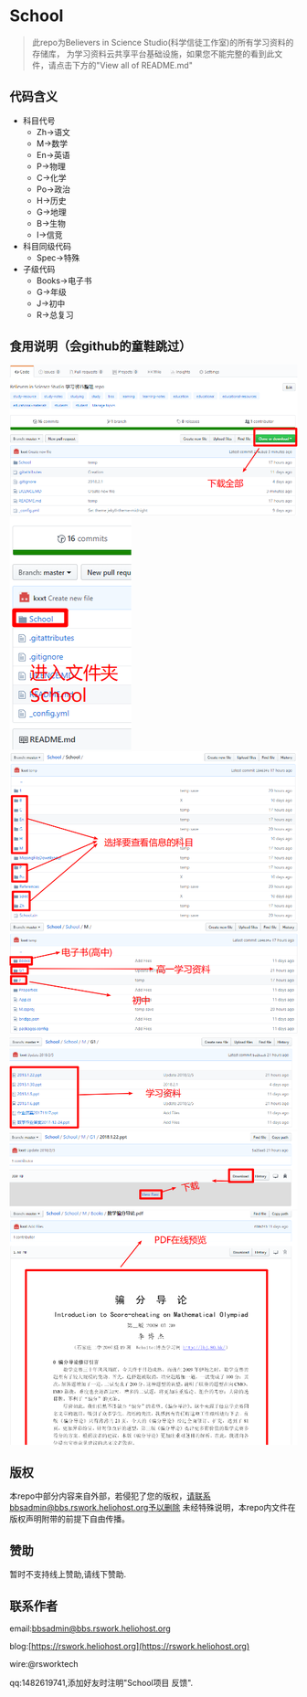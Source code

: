 # School
> 此repo为Believers in Science Studio(科学信徒工作室)的所有学习资料的存储库，
> 为学习资料云共享平台基础设施，如果您不能完整的看到此文件，请点击下方的"View all of README.md"

## 代码含义
- 科目代号
  - Zh->语文
  - M->数学
  - En->英语
  - P->物理
  - C->化学
  - Po->政治
  - H->历史
  - G->地理
  - B->生物
  - I->信竞
- 科目同级代码
  - Spec->特殊
- 子级代码
  - Books->电子书
  - G->年级
  - J->初中
  - R->总复习

## 食用说明（会github的童鞋跳过）
![说明1](docs/doct1.png)
![说明1](docs/doct2.png)
![说明1](docs/doct3.png)
![说明1](docs/doct4.png)
![说明1](docs/doct5.png)
![说明1](docs/doct6.png)
![说明1](docs/doct7.png)

## 版权
本repo中部分内容来自外部，若侵犯了您的版权，请联系bbsadmin@bbs.rswork.heliohost.org予以删除
未经特殊说明，本repo内文件在版权声明附带的前提下自由传播。

## 赞助
暂时不支持线上赞助,请线下赞助.

## 联系作者
email:[bbsadmin@bbs.rswork.heliohost.org](mailto:bbsadmin@bbs.rswork.heliohost.org)

blog:[https://rswork.heliohost.org](https://rswork.heliohost.org)

wire:@rsworktech

qq:1482619741,添加好友时注明"School项目 反馈".

